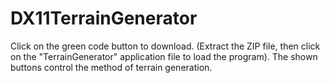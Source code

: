 # DX11TerrainGenerator

Click on the green code button to download. (Extract the ZIP file, then click on the "TerrainGenerator" application file to load the program). The shown buttons control the method of terrain generation.
